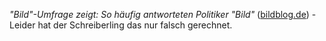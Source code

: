 _"Bild"-Umfrage zeigt: So häufig antworteten Politiker "Bild"_ ([bildblog.de](https://bildblog.de/130012/bild-umfrage-zeigt-so-haeufig-antworteten-politiker-bild/)) -
Leider hat der Schreiberling das nur falsch gerechnet.